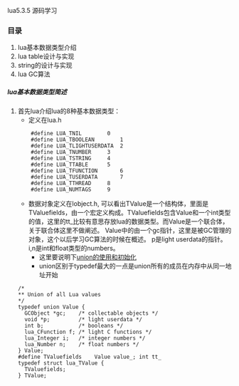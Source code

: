 lua5.3.5 源码学习
### 目录
1. lua基本数据类型介绍
2. lua table设计与实现
3. string的设计与实现
4. lua GC算法

##### lua基本数据类型简述
1. 首先lua介绍lua的8种基本数据类型：
	- 定义在lua.h
	```
		#define LUA_TNIL		0
		#define LUA_TBOOLEAN		1
		#define LUA_TLIGHTUSERDATA	2
		#define LUA_TNUMBER		3
		#define LUA_TSTRING		4
		#define LUA_TTABLE		5
		#define LUA_TFUNCTION		6
		#define LUA_TUSERDATA		7
		#define LUA_TTHREAD		8
		#define LUA_NUMTAGS		9
	```
	- 数据对象定义在lobject.h, 可以看出TValue是一个结构体，里面是TValuefields，由一个宏定义构成。TValuefields包含Value和一个int类型的值，这里的tt_比较有意思存放lua的数据类型。而Value是一个联合体，关于联合体这里不做阐述。
	Value中的由一个gc指针，这里是被GC管理的对象，这个以后学习GC算法的时候在概述。
	p是light userdata的指针。i,n是int和float类型的numbers。
		- 这里要说明下[union的使用和初始化](http://c.biancheng.net/view/375.html)
		- union区别于typedef最大的一点是union所有的成员在内存中从同一地址开始
	```
	/*
	** Union of all Lua values
	*/
	typedef union Value {
	  GCObject *gc;    /* collectable objects */
	  void *p;         /* light userdata */
	  int b;           /* booleans */
	  lua_CFunction f; /* light C functions */
	  lua_Integer i;   /* integer numbers */
	  lua_Number n;    /* float numbers */
	} Value;
	#define TValuefields	Value value_; int tt_
	typedef struct lua_TValue {
	  TValuefields;
	} TValue;
	```